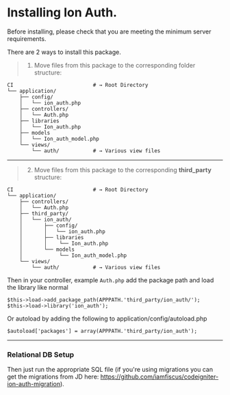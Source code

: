 Installing Ion Auth.
===================================

Before installing, please check that you are meeting the minimum server requirements.

There are 2 ways to install this package.

> 1. Move files from this package to the corresponding folder structure:

```shell
CI                          # → Root Directory
└── application/
    ├── config/
    │   └── ion_auth.php
    ├── controllers/
    │   └── Auth.php
    ├── libraries
    │   └── Ion_auth.php
    ├── models
    │   └── Ion_auth_model.php
    └── views/
        └── auth/           # → Various view files
```


---


> 2. Move files from this package to the corresponding **third_party** structure:

```shell
CI                          # → Root Directory
└── application/
    ├── controllers/
    │   └── Auth.php
    ├── third_party/
    │   └── ion_auth/
    │       ├── config/
    │       │   └── ion_auth.php
    │       ├── libraries
    │       │    └── Ion_auth.php
    │       └── models
    │            └── Ion_auth_model.php
    └── views/
        └── auth/           # → Various view files
```

Then in your controller, example `Auth.php` add the package path and load the library like normal

    $this->load->add_package_path(APPPATH.'third_party/ion_auth/');
    $this->load->library('ion_auth');

Or autoload by adding the following to application/config/autoload.php

    $autoload['packages'] = array(APPPATH.'third_party/ion_auth');


---

### Relational DB Setup
Then just run the appropriate SQL file (if you're using migrations you can
get the migrations from JD here:
https://github.com/iamfiscus/codeigniter-ion-auth-migration).
